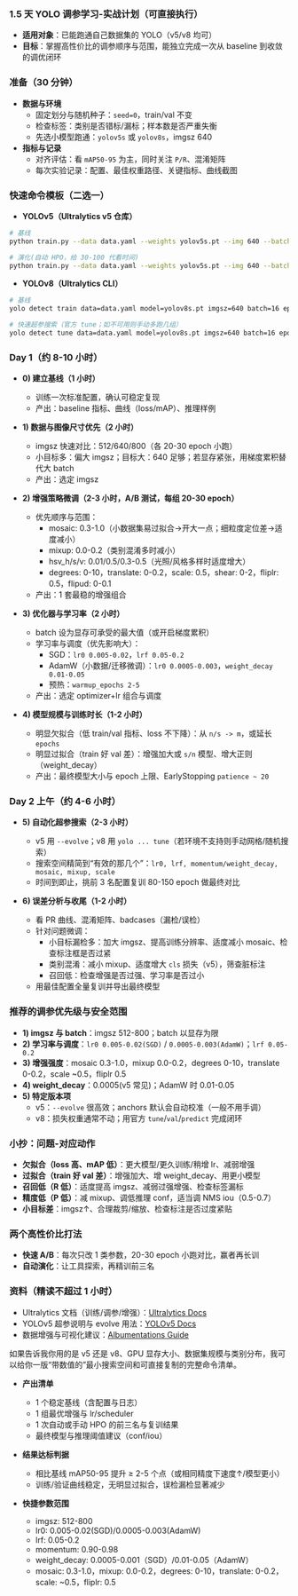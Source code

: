 ### 1.5 天 YOLO 调参学习-实战计划（可直接执行）

- **适用对象**：已能跑通自己数据集的 YOLO（v5/v8 均可）
- **目标**：掌握高性价比的调参顺序与范围，能独立完成一次从 baseline 到收敛的调优闭环

### 准备（30 分钟）
- **数据与环境**
  - 固定划分与随机种子：`seed=0`，train/val 不变
  - 检查标签：类别是否错标/漏标；样本数是否严重失衡
  - 先选小模型跑通：`yolov5s` 或 `yolov8s`，imgsz 640
- **指标与记录**
  - 对齐评估：看 `mAP50-95` 为主，同时关注 `P/R`、混淆矩阵
  - 每次实验记录：配置、最佳权重路径、关键指标、曲线截图

### 快速命令模板（二选一）
- **YOLOv5（Ultralytics v5 仓库）**
```bash
# 基线
python train.py --data data.yaml --weights yolov5s.pt --img 640 --batch 16 --epochs 100 --project exp_baseline --name v5s_baseline --hyp data/hyps/hyp.scratch-low.yaml

# 演化(自动 HPO，给 30-100 代看时间)
python train.py --data data.yaml --weights yolov5s.pt --img 640 --batch 16 --epochs 80 --evolve 60 --project exp_evolve --name v5s_evolve
```
- **YOLOv8（Ultralytics CLI）**
```bash
# 基线
yolo detect train data=data.yaml model=yolov8s.pt imgsz=640 batch=16 epochs=100 project=exp_baseline name=v8s_baseline

# 快速超参搜索（官方 tune；如不可用则手动多跑几组）
yolo detect tune data=data.yaml model=yolov8s.pt imgsz=640 batch=16 epochs=60 time=2h project=exp_tune name=v8s_tune
```

### Day 1（约 8-10 小时）

- **0) 建立基线（1 小时）**
  - 训练一次标准配置，确认可稳定复现
  - 产出：baseline 指标、曲线（loss/mAP）、推理样例

- **1) 数据与图像尺寸优先（2 小时）**
  - imgsz 快速对比：512/640/800（各 20-30 epoch 小跑）
  - 小目标多：偏大 imgsz；目标大：640 足够；若显存紧张，用梯度累积替代大 batch
  - 产出：选定 imgsz

- **2) 增强策略微调（2-3 小时，A/B 测试，每组 20-30 epoch）**
  - 优先顺序与范围：
    - mosaic: 0.3-1.0（小数据集易过拟合→开大一点；细粒度定位差→适度减小）
    - mixup: 0.0-0.2（类别混淆多时减小）
    - hsv_h/s/v: 0.01/0.5/0.3-0.5（光照/风格多样时适度增大）
    - degrees: 0-10，translate: 0-0.2，scale: 0.5，shear: 0-2，fliplr: 0.5，flipud: 0-0.1
  - 产出：1 套最稳的增强组合

- **3) 优化器与学习率（2 小时）**
  - batch 设为显存可承受的最大值（或开启梯度累积）
  - 学习率与调度（优先影响大）：
    - SGD：`lr0 0.005-0.02`，`lrf 0.05-0.2`
    - AdamW（小数据/迁移微调）：`lr0 0.0005-0.003`，`weight_decay 0.01-0.05`
    - 预热：`warmup_epochs 2-5`
  - 产出：选定 optimizer+lr 组合与调度

- **4) 模型规模与训练时长（1-2 小时）**
  - 明显欠拟合（低 train/val 指标、loss 不下降）：从 `n/s -> m`，或延长 `epochs`
  - 明显过拟合（train 好 val 差）：增强加大或 `s/n` 模型、增大正则（weight_decay）
  - 产出：最终模型大小与 epoch 上限、EarlyStopping `patience ~ 20`

### Day 2 上午（约 4-6 小时）

- **5) 自动化超参搜索（2-3 小时）**
  - v5 用 `--evolve`；v8 用 `yolo ... tune`（若环境不支持则手动网格/随机搜索）
  - 搜索空间精简到“有效的那几个”：`lr0, lrf, momentum/weight_decay, mosaic, mixup, scale`
  - 时间到即止，挑前 3 名配置复训 80-150 epoch 做最终对比

- **6) 误差分析与收尾（1-2 小时）**
  - 看 PR 曲线、混淆矩阵、badcases（漏检/误检）
  - 针对问题微调：
    - 小目标漏检多：加大 imgsz、提高训练分辨率、适度减小 mosaic、检查标注框是否过紧
    - 类别混淆：减小 mixup、适度增大 `cls` 损失（v5），筛查脏标注
    - 召回低：检查增强是否过强、学习率是否过小
  - 用最佳配置全量复训并导出最终模型

### 推荐的调参优先级与安全范围
- **1) imgsz 与 batch**：imgsz 512-800；batch 以显存为限
- **2) 学习率与调度**：`lr0 0.005-0.02(SGD)` / `0.0005-0.003(AdamW)`；`lrf 0.05-0.2`
- **3) 增强强度**：mosaic 0.3-1.0，mixup 0.0-0.2，degrees 0-10，translate 0-0.2，scale ~0.5，fliplr 0.5
- **4) weight_decay**：0.0005(v5 常见)；AdamW 时 0.01-0.05
- **5) 特定版本项**
  - v5：`--evolve` 很高效；anchors 默认会自动校准（一般不用手调）
  - v8：损失权重通常不动；用官方 `tune`/`val`/`predict` 完成闭环

### 小抄：问题-对应动作
- **欠拟合（loss 高、mAP 低）**：更大模型/更久训练/稍增 lr、减弱增强
- **过拟合（train 好 val 差）**：增强加大、增 weight_decay、用更小模型
- **召回低（R 低）**：适度提高 imgsz、减弱过强增强、检查标签漏标
- **精度低（P 低）**：减 mixup、调低推理 conf，适当调 NMS iou（0.5-0.7）
- **小目标差**：imgsz↑、合理裁剪/缩放、检查标注是否过度紧贴

### 两个高性价比打法
- **快速 A/B**：每次只改 1 类参数，20-30 epoch 小跑对比，赢者再长训
- **自动演化**：让工具探索，再精训前三名

### 资料（精读不超过 1 小时）
- Ultralytics 文档（训练/调参/增强）：[Ultralytics Docs](https://docs.ultralytics.com)
- YOLOv5 超参说明与 evolve 用法：[YOLOv5 Docs](https://docs.ultralytics.com/yolov5)
- 数据增强与可视化建议：[Albumentations Guide](https://albumentations.ai/docs)

如果告诉我你用的是 v5 还是 v8、GPU 显存大小、数据集规模与类别分布，我可以给你一版“带数值的”最小搜索空间和可直接复制的完整命令清单。

- **产出清单**
  - 1 个稳定基线（含配置与日志）
  - 1 组最优增强与 lr/scheduler
  - 1 次自动或手动 HPO 的前三名与复训结果
  - 最终模型与推理阈值建议（conf/iou）

- **结果达标判据**
  - 相比基线 mAP50-95 提升 ≥ 2-5 个点（或相同精度下速度↑/模型更小）
  - 训练/验证曲线稳定，无明显过拟合，误检漏检显著减少

- **快捷参数范围**
  - imgsz: 512-800
  - lr0: 0.005-0.02(SGD)/0.0005-0.003(AdamW)
  - lrf: 0.05-0.2
  - momentum: 0.90-0.98
  - weight_decay: 0.0005-0.001（SGD）/0.01-0.05（AdamW）
  - mosaic: 0.3-1.0，mixup: 0.0-0.2，degrees: 0-10，translate: 0-0.2，scale: ~0.5，fliplr: 0.5